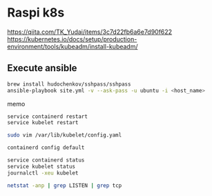 # Raspi k8s

https://qiita.com/TK_Yudai/items/3c7d22fb6a6e7d90f622
https://kubernetes.io/docs/setup/production-environment/tools/kubeadm/install-kubeadm/

## Execute ansible

```bash
brew install hudochenkov/sshpass/sshpass
ansible-playbook site.yml -v --ask-pass -u ubuntu -i <host_name>
```

memo

```bash
service containerd restart
service kubelet restart

sudo vim /var/lib/kubelet/config.yaml

containerd config default

service containerd status
service kubelet status 
journalctl -xeu kubelet

netstat -anp | grep LISTEN | grep tcp
```
